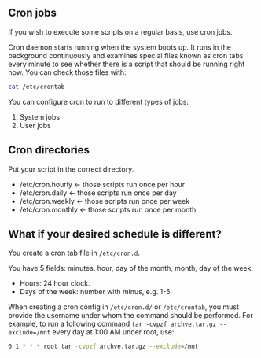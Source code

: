 <h2>Cron jobs</h2>
If you wish to execute some scripts on a regular basis, use cron jobs.

Cron daemon starts running when the system boots up. 
It runs in the background continuously and examines special files known as cron tabs every minute to see whether there is a script that should be running right now.
You can check those files with:

```bash
cat /etc/crontab
```

You can configure cron to run to different types of jobs:
1. System jobs
2. User jobs


<h2>Cron directories</h2>

Put your script in the correct directory.

* /etc/cron.hourly <- those scripts run once per hour
* /etc/cron.daily <- those scripts run once per day
* /etc/cron.weekly <- those scripts run once per week
* /etc/cron.monthly <- those scripts run once per month

<h2>What if your desired schedule is different?</h2>

You create a cron tab file in <code>/etc/cron.d</code>.

You have 5 fields: minutes, hour, day of the month, month, day of the week.

* Hours: 24 hour clock.
* Days of the week: number with minus, e.g. 1-5.

When creating a cron config in <code>/etc/cron.d/</code> or <code>/etc/crontab</code>, you must provide the username under whom the command should be performed. For example, to run a following command <code>tar -cvpzf archve.tar.gz --exclude=/mnt</code> every day at 1:00 AM under root, use:

```bash
0 1 * * * root tar -cvpzf archve.tar.gz --exclude=/mnt
```
